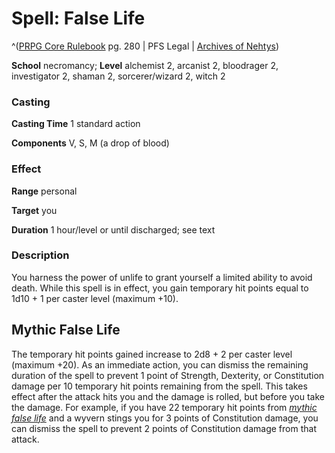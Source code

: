 # Spell: False Life

^([PRPG Core Rulebook][ss-false-life] pg. 280 | PFS Legal | [Archives of Nehtys][sn-false-life])

**School** necromancy; **Level** alchemist 2, arcanist 2, bloodrager 2, investigator 2, shaman 2, sorcerer/wizard 2, witch 2

### Casting

**Casting Time** 1 standard action  

**Components** V, S, M (a drop of blood)

### Effect

**Range** personal  

**Target** you  

**Duration** 1 hour/level or until discharged; see text

### Description

You harness the power of unlife to grant yourself a limited ability to avoid death. While this spell is in effect, you gain temporary hit points equal to 1d10 + 1 per caster level (maximum +10).

## Mythic False Life

The temporary hit points gained increase to 2d8 + 2 per caster level (maximum +20). As an immediate action, you can dismiss the remaining duration of the spell to prevent 1 point of Strength, Dexterity, or Constitution damage per 10 temporary hit points remaining from the spell. This takes effect after the attack hits you and the damage is rolled, but before you take the damage. For example, if you have 22 temporary hit points from _[mythic false life]_ and a wyvern stings you for 3 points of Constitution damage, you can dismiss the spell to prevent 2 points of Constitution damage from that attack.

[ss-false-life]: http://paizo.com/pathfinderRPG/v57
[sn-false-life]: http://www.archivesofnethys.com/SpellDisplay.aspx?ItemName=False%20Life
[mythic false life]: http://www.archivesofnethys.com/SpellDisplay.aspx?ItemName=mythic%20false%20life